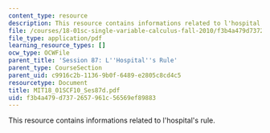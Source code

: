 ```yaml
---
content_type: resource
description: This resource contains informations related to l'hospital's rule.
file: /courses/18-01sc-single-variable-calculus-fall-2010/f3b4a479d7372657961c56569ef89883_MIT18_01SCF10_Ses87d.pdf
file_type: application/pdf
learning_resource_types: []
ocw_type: OCWFile
parent_title: 'Session 87: L''Hospital''s Rule'
parent_type: CourseSection
parent_uid: c9916c2b-1136-9b0f-6489-e2805c8cd4c5
resourcetype: Document
title: MIT18_01SCF10_Ses87d.pdf
uid: f3b4a479-d737-2657-961c-56569ef89883
---
```

This resource contains informations related to l'hospital's rule.